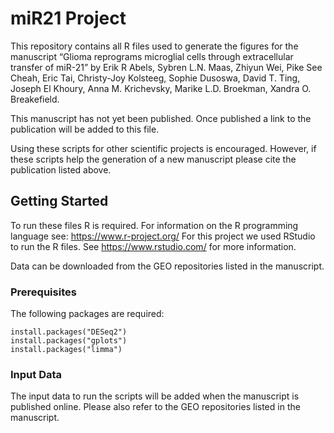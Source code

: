 # miR21 Project

This repository contains all R files used to generate the figures for the manuscript “Glioma reprograms microglial cells through extracellular transfer of miR-21” by Erik R Abels, Sybren L.N. Maas, Zhiyun Wei, Pike See Cheah, Eric Tai, Christy-Joy Kolsteeg, Sophie Dusoswa, David T. Ting, Joseph El Khoury, Anna M. Krichevsky, Marike L.D. Broekman, Xandra O. Breakefield.

This manuscript has not yet been published. Once published a link to the publication will be added to this file.

Using these scripts for other scientific projects is encouraged. However, if these scripts help the generation of a new manuscript please cite the publication listed above.

## Getting Started

To run these files R is required. For information on the R programming language see: https://www.r-project.org/
For this project we used RStudio to run the R files. See https://www.rstudio.com/ for more information.

Data can be downloaded from the GEO repositories listed in the manuscript. 

### Prerequisites

The following packages are required:

```
install.packages("DESeq2")
install.packages("gplots")
install.packages("limma")
```

### Input Data 

The input data to run the scripts will be added when the manuscript is published online. Please also refer to the GEO repositories listed in the manuscript.